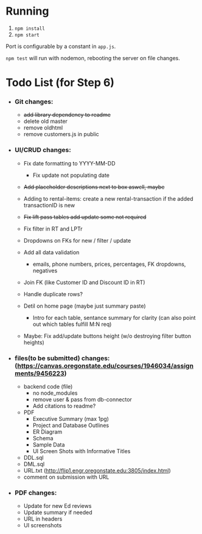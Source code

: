 # Running

1. `npm install`
2. `npm start`

Port is configurable by a constant in `app.js`.

`npm test` will run with nodemon, rebooting the server on file changes.

# Todo List (for Step 6)

-   ### Git changes:
    -   ~~add library dependency to readme~~
    -   delete old master
    -   remove oldhtml
    -   remove customers.js in public
-   ### UI/CRUD changes:
    -   Fix date formatting to YYYY-MM-DD
        - Fix update not populating date
    -   ~~Add placeholder descriptions next to box aswell, maybe~~
    -   Adding to rental-items: create a new rental-transaction if the added transactionID is new
    -   ~~Fix lift pass tables add update some not required~~
    -   Fix filter in RT and LPTr
    -   Dropdowns on FKs for new / filter / update
    -   Add all data validation
        - emails, phone numbers, prices, percentages, FK dropdowns, negatives
    -   Join FK (like Customer ID and Discount ID in RT)
    -   Handle duplicate rows?
    -   Detil on home page (maybe just summary paste)
        - Intro for each table, sentance summary for clarity (can also point out which tables fulfill M:N req)

    -   Maybe: Fix add/update buttons height (w/o destroying filter button heights)
-   ### files(to be submitted) changes: (https://canvas.oregonstate.edu/courses/1946034/assignments/9456223)
    -   backend code (file)
        - no node_modules
        - remove user & pass from db-connector
        - Add citations to readme?
    -   PDF
        - Executive Summary (max 1pg)
        - Project and Database Outlines
        - ER Diagram
        - Schema
        - Sample Data   
        - UI Screen Shots with Informative Titles     
    -   DDL.sql
    -   DML.sql
    -   URL.txt (http://flip1.engr.oregonstate.edu:3805/index.html)
    -   comment on submission with URL
-   ### PDF changes:
    -   Update for new Ed reviews
    -   Update summary if needed
    -   URL in headers
    -   UI screenshots
